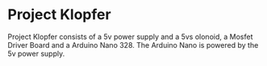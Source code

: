 # Project Klopfer
Project Klopfer consists of a 5v power supply and a 5vs olonoid, a Mosfet Driver Board and a Arduino Nano 328. The Arduino Nano is powered by the 5v power supply. 
